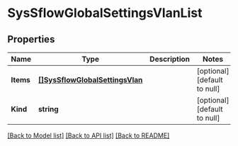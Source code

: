 # SysSflowGlobalSettingsVlanList

## Properties
Name | Type | Description | Notes
------------ | ------------- | ------------- | -------------
**Items** | [**[]SysSflowGlobalSettingsVlan**](sys_sflow_globalSettings_vlan.md) |  | [optional] [default to null]
**Kind** | **string** |  | [optional] [default to null]

[[Back to Model list]](../README.md#documentation-for-models) [[Back to API list]](../README.md#documentation-for-api-endpoints) [[Back to README]](../README.md)


